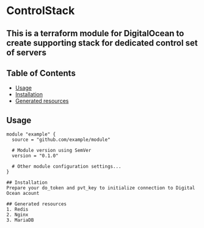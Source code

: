 # ControlStack
## This is a terraform module for DigitalOcean to create supporting stack for dedicated control set of servers

## Table of Contents

- [Usage](#usage)
- [Installation](#installation)
- [Generated resources](#generated-resources)

## Usage
```hcl
module "example" {
  source = "github.com/example/module"

  # Module version using SemVer
  version = "0.1.0"

  # Other module configuration settings...
}

## Installation
Prepare your do_token and pvt_key to initialize connection to Digital Ocean acount

## Generated resources
1. Redis
2. Nginx
3. MariaDB
